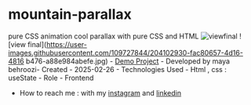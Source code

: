 # mountain-parallax
pure CSS animation
cool parallax with pure CSS and HTML
![viewfinal](![Image](https://github.com/user-attachments/assets/8dbb84fc-bf29-4641-97f7-2e0131ee8f51)
) 
![view final](https://user-images.githubusercontent.com/109727844/204102930-fac80657-4d16-4816
b476-a88e984abefe.jpg) - [Demo Project]( https://mayabehroozi.github.io/mountain-parallax/) - 
Developed by maya behroozi- Created - 2025-02-26 - Technologies Used - Html , css : useState  - Role - Frontend 
- How to reach me : with my [instagram](https://www.instagram.com/mayacodingjourney) and 
[linkedin](https://www.linkedin.com/in/mayabehroozi) 
